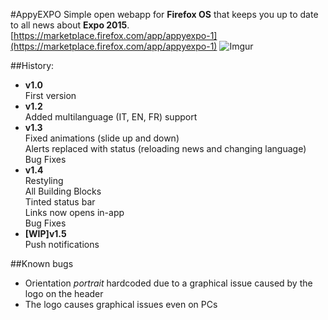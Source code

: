 #AppyEXPO
Simple open webapp for __Firefox OS__ that keeps you up to date to all news about __Expo 2015__.   
[https://marketplace.firefox.com/app/appyexpo-1](https://marketplace.firefox.com/app/appyexpo-1)
![Imgur](http://i.imgur.com/Y43GOjd.png)

##History:
- __v1.0__   
First version
- __v1.2__    
Added multilanguage (IT, EN, FR) support
- __v1.3__   
Fixed animations (slide up and down)   
Alerts replaced with status (reloading news and changing language)   
Bug Fixes
- __v1.4__   
Restyling   
All Building Blocks   
Tinted status bar  
Links now opens in-app   
Bug Fixes
- __[WIP]v1.5__   
Push notifications

##Known bugs
- Orientation _portrait_ hardcoded due to a graphical issue caused by the logo on the header
- The logo causes graphical issues even on PCs
